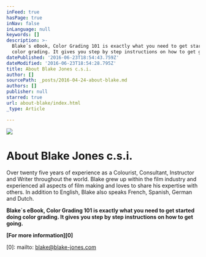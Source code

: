 ```yaml
---
inFeed: true
hasPage: true
inNav: false
inLanguage: null
keywords: []
description: >-
  Blake´s eBook, Color Grading 101 is exactly what you need to get started doing
  color grading. It gives you step by step instructions on how to get going.
datePublished: '2016-06-23T18:54:43.759Z'
dateModified: '2016-06-23T18:54:28.795Z'
title: About Blake Jones c.s.i.
author: []
sourcePath: _posts/2016-04-24-about-blake.md
authors: []
publisher: null
starred: true
url: about-blake/index.html
_type: Article

---
```

![](https://the-grid-user-content.s3-us-west-2.amazonaws.com/d162dcb0-7709-444d-9787-a29967081699.jpg)

# About Blake Jones c.s.i.

Over twenty five years of experience as a Colourist, Consultant, Instructor and Writer throughout the world. Blake grew up within the film industry and experienced all aspects of film making and loves to share his expertise with others. In addition to English, Blake also speaks French, Spanish, German and Dutch.

**Blake´s eBook, Color Grading 101 is exactly what you need to get started doing color grading. It gives you step by step instructions on how to get going.**

**[For more information][0]**

[0]: mailto: blake@blake-jones.com